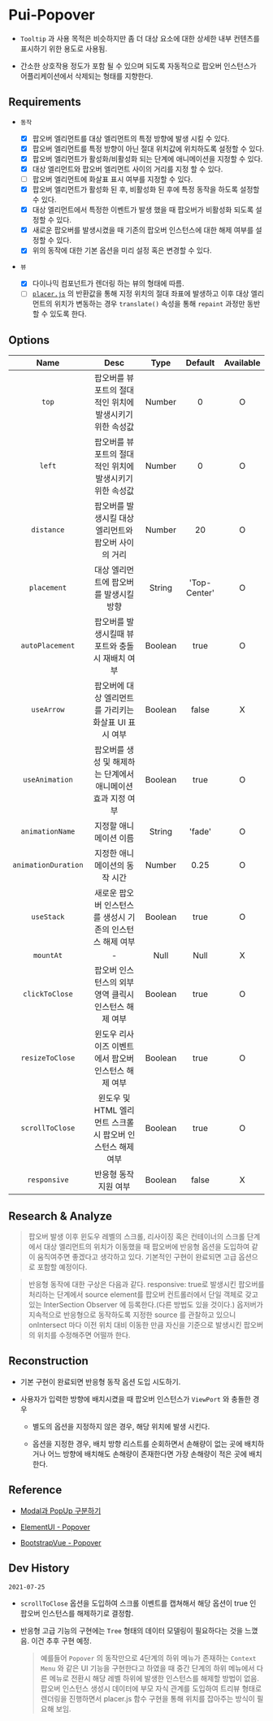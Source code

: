 # Pui-Popover

- `Tooltip` 과 사용 목적은 비슷하지만 좀 더 대상 요소에 대한 상세한 내부 컨텐츠를 표시하기 위한 용도로 사용됨.

- 간소한 상호작용 정도가 포함 될 수 있으며 되도록 자동적으로 팝오버 인스턴스가 어플리케이션에서 삭제되는 형태를 지향한다.

## Requirements

- `동작`

    - [x] 팝오버 엘리먼트를 대상 엘리먼트의 특정 방향에 발생 시킬 수 있다.
    - [x] 팝오버 엘리먼트를 특정 방향이 아닌 절대 위치값에 위치하도록 설정할 수 있다.
    - [x] 팝오버 엘리먼트가 활성화/비활성화 되는 단계에 애니메이션을 지정할 수 있다.
    - [x] 대상 엘리먼트와 팝오버 엘리먼트 사이의 거리를 지정 할 수 있다.
    - [ ] 팝오버 엘리먼트에 화살표 표시 여부를 지정할 수 있다.
    - [x] 팝오버 엘리먼트가 활성화 된 후, 비활성화 된 후에 특정 동작을 하도록 설정할 수 있다.
    - [x] 대상 엘리먼트에서 특정한 이벤트가 발생 했을 때 팝오버가 비활성화 되도록 설정할 수 있다.
    - [x] 새로운 팝오버를 발생시켰을 때 기존의 팝오버 인스턴스에 대한 해제 여부를 설정할 수 있다.
    - [x] 위의 동작에 대한 기본 옵션을 미리 설정 혹은 변경할 수 있다.

- `뷰`

    - [x] 다이나믹 컴포넌트가 렌더링 하는 뷰의 형태에 따름.
    - [ ] [`placer.js`](../$common/placer) 의 반환값을 통해 지정 위치의 절대 좌표에 발생하고 이후 대상 엘리먼트의 위치가 변동하는 경우 `translate()` 속성을 통해 `repaint` 과정만 동반할 수 있도록 한다.

## Options

|Name|Desc|Type|Default|Available|
|:---:|:---:|:---:|:---:|:---:|
|`top`|팝오버를 뷰포트의 절대적인 위치에 발생시키기 위한 속성값|Number|0|O|
|`left`|팝오버를 뷰포트의 절대적인 위치에 발생시키기 위한 속성값|Number|0|O|
|`distance`|팝오버를 발생시킬 대상 엘리먼트와 팝오버 사이의 거리|Number|20|O|
|`placement`|대상 엘리먼트에 팝오버를 발생시킬 방향|String|'Top-Center'|O|
|`autoPlacement`|팝오버를 발생시킬때 뷰포트와 충돌시 재배치 여부|Boolean|true|O|
|`useArrow`|팝오버에 대상 엘리먼트를 가리키는 화살표 UI 표시 여부|Boolean|false|X|
|`useAnimation`|팝오버를 생성 및 해제하는 단계에서 애니메이션 효과 지정 여부|Boolean|true|O|
|`animationName`|지정할 애니메이션 이름|String|'fade'|O|
|`animationDuration`|지정한 애니메이션의 동작 시간|Number|0.25|O|
|`useStack`|새로운 팝오버 인스턴스를 생성시 기존의 인스턴스 해제 여부|Boolean|true|O|
|`mountAt`|-|Null|Null|X|
|`clickToClose`|팝오버 인스턴스의 외부 영역 클릭시 인스턴스 해제 여부|Boolean|true|O|
|`resizeToClose`|윈도우 리사이즈 이벤트에서 팝오버 인스턴스 해제 여부|Boolean|true|O|
|`scrollToClose`|윈도우 및 HTML 엘리먼트 스크롤시 팝오버 인스턴스 해제 여부|Boolean|true|O|
|`responsive`|반응형 동작 지원 여부|Boolean|false|X|

## Research & Analyze

> 팝오버 발생 이후 윈도우 레벨의 스크롤, 리사이징 혹은 컨테이너의 스크롤 단계에서 대상 엘리먼트의 위치가 이동했을 때 팝오버에 반응형 옵션을 도입하여 같이 움직여주면 좋겠다고 생각하고 있다. 기본적인 구현이 완료되면 고급 옵션으로 포함할 예정이다.

> 반응형 동작에 대한 구상은 다음과 같다. responsive: true로 발생시킨 팝오버를 처리하는 단계에서 source element를 팝오버 컨트롤러에서 단일 객체로 갖고 있는 InterSection Observer 에 등록한다.(다른 방법도 있을 것이다.)  옵저버가 지속적으로 반응형으로 동작하도록 지정한 source 를 관찰하고 있으니 onIntersect 마다 이전 위치 대비 이동한 만큼 자신을 기준으로 발생시킨 팝오버의 위치를 수정해주면 어떨까 한다.

## Reconstruction

- 기본 구현이 완료되면 반응형 동작 옵션 도입 시도하기.

- 사용자가 입력한 방향에 배치시켰을 때 팝오버 인스턴스가 `ViewPort` 와 충돌한 경우

    - 별도의 옵션을 지정하지 않은 경우, 해당 위치에 발생 시킨다.

    - 옵션을 지정한 경우, 배치 방향 리스트를 순회하면서 손해량이 없는 곳에 배치하거나 어느 방향에 배치해도 손해량이 존재한다면 가장 손해량이 적은 곳에 배치한다.

## Reference

- [Modal과 PopUp 구분하기](http://design.gabia.com/wordpress/?p=33075)

- [ElementUI - Popover](https://element.eleme.io/#/en-US/component/popover)

- [BootstrapVue - Popover](https://bootstrap-vue.org/docs/components/popover)

## Dev History

`2021-07-25`

- `scrollToClose` 옵션을 도입하여 스크롤 이벤트를 캡쳐해서 해당 옵션이 true 인 팝오버 인스턴스를 해제하기로 결정함.

- 반응형 고급 기능의 구현에는 `Tree` 형태의 데이터 모델링이 필요하다는 것을 느꼈음. 이건 추후 구현 예정.

    > 예를들어 `Popover` 의 동작만으로 4단계의 하위 메뉴가 존재하는 `Context Menu` 와 같은 UI 기능을 구현한다고 하였을 때 중간 단계의 하위 메뉴에서 다른 메뉴로 전환시 해당 레벨 하위에 발생한 인스턴스를 해제할 방법이 없음. 팝오버 인스턴스 생성시 데이터에 부모 자식 관계를 도입하여 트리뷰 형태로 렌더링을 진행하면서 placer.js 함수 구현을 통해 위치를 잡아주는 방식이 필요해 보임.
